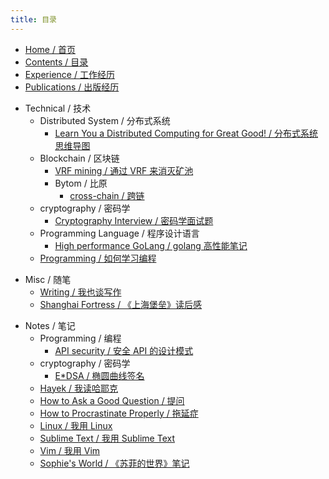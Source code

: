 ```yaml
---
title: 目录
---
```


- [Home / 首页](/home)
- [Contents / 目录](/contents)
- [Experience / 工作经历](/experience)
- [Publications / 出版经历](/publications)
* Technical / 技术
    * Distributed System / 分布式系统
        - [Learn You a Distributed Computing for Great Good! / 分布式系统思维导图](/technical/distsys/learn-u-a-distcomp-for-great-good)
    - Blockchain / 区块链
        + [VRF mining / 通过 VRF 来消灭矿池](/technical/blockchain/vrf-mining)
        + Bytom / 比原
            * [cross-chain / 跨链](/technical/blockchain/bytom/cross-chain)
    - cryptography / 密码学
        - [Cryptography Interview / 密码学面试题](/technical/crypto/crypto-interview)
    * Programming Language / 程序设计语言
        - [High performance GoLang / golang 高性能笔记](/technical/PL/hp-golang)
    - [Programming / 如何学习编程](/technical/programming)
+ Misc / 随笔
    * [Writing / 我也谈写作](/mics/writing)
    * [Shanghai Fortress / 《上海堡垒》读后感](/mics/once-upon-a-time-in-Shanghai)
* Notes / 笔记
    - Programming / 编程
        + [API security / 安全 API 的设计模式](/notes/API_sec)
    - cryptography / 密码学
        - [E*DSA / 椭圆曲线签名](/technical/crypto/e_dsa)
    * [Hayek / 我读哈耶克](/notes/hayek)
    - [How to Ask a Good Question / 提问](/notes/how-to-ask-a-good-question)
    - [How to Procrastinate Properly / 拖延症](/life-hacks/how-to-procrastinate)
    - [Linux / 我用 Linux](/notes/linux)
    - [Sublime Text / 我用 Sublime Text](/notes/subl)
    - [Vim / 我用 Vim](/notes/vim)
    * [Sophie's World / 《苏菲的世界》笔记](/notes/sophies-world)
<!-- * 自我提升 -->
